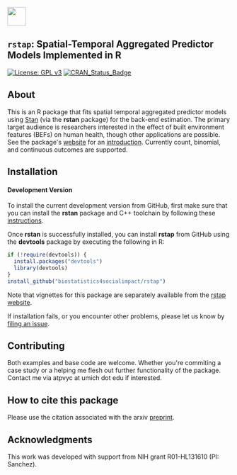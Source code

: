 [<img src = "https://raw.githubusercontent.com/Biostatistics4socialimpact/rstap/man/figures/rstap_hex.png" height = "42" width = "42"/>](https://biostatistics4socialimpact.github.io/rstap)
## `rstap`: Spatial-Temporal Aggregated Predictor Models Implemented in R
<!---
[![Build Status](https://travis-ci.org/Biostatistics4SocialImpact/rstap.svg?branch=master)](https://travis-ci.org/Biostatistics4SocialImpact/rstap)
-->
[![License: GPL v3](https://img.shields.io/badge/License-GPL%20v3-blue.svg)](https://www.gnu.org/licenses/gpl-3.0)
[![CRAN\_Status\_Badge](http://www.r-pkg.org/badges/version/rstap?color=green)](http://cran.r-project.org/package=rstap)

## About

This is an R package that fits spatial temporal aggregated predictor models using [Stan](http://mc-stan.org) (via the **rstan** package) for the back-end
estimation. The primary target audience is researchers interested in the effect of built environment features (BEFs) on human health, though other
applications are possible. See the package's [website](https://biostatistics4socialimpact.github.io/rstap) for an [introduction](https://biostatistics4socialimpact.github.io/rstap/articles/Introduction.html). Currently count, binomial, and continuous outcomes are supported.


## Installation

#### Development Version

To install the current development version from GitHub, first make sure that you can install the **rstan**
package and C++ toolchain by following these
[instructions](https://github.com/stan-dev/rstan/wiki/RStan-Getting-Started).

Once **rstan** is successfully installed, you can install **rstap** from
GitHub using the **devtools** package by executing the following in R:

```r
if (!require(devtools)) {
  install.packages("devtools")
  library(devtools)
}
install_github("biostatistics4socialimpact/rstap")
```

Note that vignettes for this package are separately available from the 
[rstap website](https://biostatistics4socialimpact.github.io/rstap). 

If installation fails, or you encounter other problems, please let us know by [filing an issue](https://github.com/biostatistics4socialimpact/rstap/issues).


## Contributing

Both examples and base code are welcome. Whether you're commiting a case study or a helping me flesh out further functionality of the package. Contact me via atpvyc at umich dot edu if interested.

## How to cite this package

Please use the citation associated with the arxiv [preprint](https://arxiv.org/abs/1812.10208).

## Acknowledgments 

This work was developed with support from NIH grant R01-HL131610 (PI: Sanchez).


